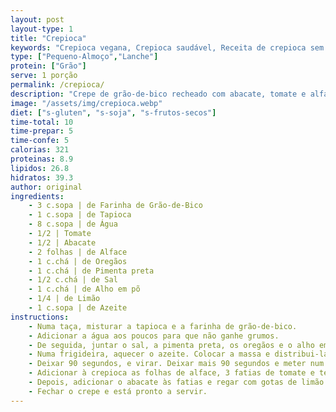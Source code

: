 ```yaml
---
layout: post
layout-type: 1
title: "Crepioca"
keywords: "Crepioca vegana, Crepioca saudável, Receita de crepioca sem glúten, Crepioca com farinha de grão-de-bico, Crepioca recheada com abacate, Crepioca sem ovo e sem leite, Lanches veganos saudáveis, Receita proteica vegana, Refeições rápidas e veganas, Dicas para crepioca crocante"
type: ["Pequeno-Almoço","Lanche"]
protein: ["Grão"]
serve: 1 porção
permalink: /crepioca/
description: "Crepe de grão-de-bico recheado com abacate, tomate e alface, leve e saboroso"
image: "/assets/img/crepioca.webp"
diet: ["s-gluten", "s-soja", "s-frutos-secos"]
time-total: 10
time-prepar: 5
time-confe: 5
calorias: 321
proteinas: 8.9
lipidos: 26.8
hidratos: 39.3
author: original
ingredients:
    - 3 c.sopa | de Farinha de Grão-de-Bico
    - 1 c.sopa | de Tapioca
    - 8 c.sopa | de Água
    - 1/2 | Tomate
    - 1/2 | Abacate
    - 2 folhas | de Alface
    - 1 c.chá | de Oregãos
    - 1 c.chá | de Pimenta preta
    - 1/2 c.chá | de Sal
    - 1 c.chá | de Alho em põ
    - 1/4 | de Limão
    - 1 c.sopa | de Azeite
instructions:
    - Numa taça, misturar a tapioca e a farinha de grão-de-bico.
    - Adicionar a água aos poucos para que não ganhe grumos.
    - De seguida, juntar o sal, a pimenta preta, os oregãos e o alho em pó.
    - Numa frigideira, aquecer o azeite. Colocar a massa e distribui-la bem pela frigideira.
    - Deixar 90 segundos, e virar. Deixar mais 90 segundos e meter num prato.
    - Adicionar à crepioca as folhas de alface, 3 fatias de tomate e temperar com sal e pimenta a gosto.
    - Depois, adicionar o abacate às fatias e regar com gotas de limão.
    - Fechar o crepe e está pronto a servir.
---
```


